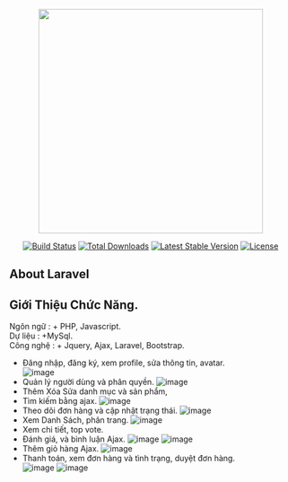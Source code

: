 <p align="center"><a href="https://laravel.com" target="_blank"><img src="https://raw.githubusercontent.com/laravel/art/master/logo-lockup/5%20SVG/2%20CMYK/1%20Full%20Color/laravel-logolockup-cmyk-red.svg" width="400"></a></p>

<p align="center">
<a href="https://travis-ci.org/laravel/framework"><img src="https://travis-ci.org/laravel/framework.svg" alt="Build Status"></a>
<a href="https://packagist.org/packages/laravel/framework"><img src="https://poser.pugx.org/laravel/framework/d/total.svg" alt="Total Downloads"></a>
<a href="https://packagist.org/packages/laravel/framework"><img src="https://poser.pugx.org/laravel/framework/v/stable.svg" alt="Latest Stable Version"></a>
<a href="https://packagist.org/packages/laravel/framework"><img src="https://poser.pugx.org/laravel/framework/license.svg" alt="License"></a>
</p>

## About Laravel

## Giới Thiệu Chức Năng.
Ngôn ngữ : + PHP, Javascript.<br>
Dự liệu : +MySql.<br>
Công nghệ : + Jquery, Ajax, Laravel, Bootstrap.<br>
* Đăng nhập, đăng ký, xem profile, sửa thông tin, avatar.<br>
![image](https://user-images.githubusercontent.com/80085436/115133738-a8764980-a034-11eb-8b63-b9018b35d293.png)
* Quản lý người dùng và phân quyền.
![image](https://user-images.githubusercontent.com/80085436/115133800-2aff0900-a035-11eb-801a-0380819b531d.png)
* Thêm Xóa Sửa danh mục và sản phẩm,
* Tìm kiếm bằng ajax.
![image](https://user-images.githubusercontent.com/80085436/115133826-508c1280-a035-11eb-9230-c53ff9aee907.png)
* Theo dõi đơn hàng và cập nhật trạng thái.
![image](https://user-images.githubusercontent.com/80085436/115133846-6e597780-a035-11eb-87d0-6975da4e833e.png)
* Xem Danh Sách, phân trang.
![image](https://user-images.githubusercontent.com/80085436/115133892-c85a3d00-a035-11eb-8c9a-c1f24c3ecc01.png)
* Xem chi tiết, top vote.
* Đánh giá, và bình luận Ajax.
![image](https://user-images.githubusercontent.com/80085436/115133922-f049a080-a035-11eb-82b6-e5b52c3c3ca1.png)
![image](https://user-images.githubusercontent.com/80085436/115133934-10795f80-a036-11eb-8585-3086bdd8cca6.png)
* Thêm giỏ hàng Ajax.
![image](https://user-images.githubusercontent.com/80085436/115133954-59c9af00-a036-11eb-9301-b02d04904ec7.png)
* Thanh toán, xem đơn hàng và tình trạng, duyệt đơn hàng.<br>
![image](https://user-images.githubusercontent.com/80085436/115133980-98f80000-a036-11eb-9107-8d26cd57d175.png)
![image](https://user-images.githubusercontent.com/80085436/115133990-af9e5700-a036-11eb-9554-5b0cfcfe8929.png)







